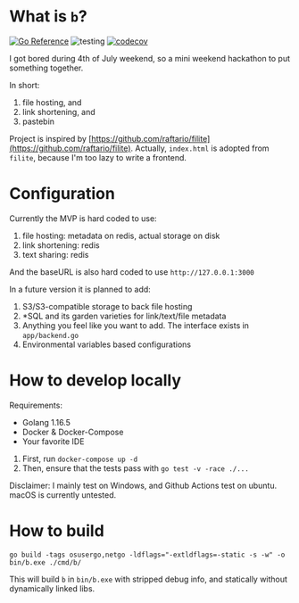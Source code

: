# What is `b`?
[![Go Reference](https://pkg.go.dev/badge/github.com/zllovesuki/b.svg)](https://pkg.go.dev/github.com/zllovesuki/b) ![testing](https://github.com/zllovesuki/b/actions/workflows/test.yaml/badge.svg) [![codecov](https://codecov.io/gh/zllovesuki/b/branch/main/graph/badge.svg?token=LJHGK83MNI)](https://codecov.io/gh/zllovesuki/b)

I got bored during 4th of July weekend, so a mini weekend hackathon to put something together.

In short:

1. file hosting, and
2. link shortening, and
3. pastebin

Project is inspired by [https://github.com/raftario/filite](https://github.com/raftario/filite). Actually, `index.html` is adopted from `filite`, because I'm too lazy to write a frontend.

# Configuration

Currently the MVP is hard coded to use:

1. file hosting: metadata on redis, actual storage on disk
2. link shortening: redis
3. text sharing: redis

And the baseURL is also hard coded to use `http://127.0.0.1:3000`

In a future version it is planned to add:

1. S3/S3-compatible storage to back file hosting
2. *SQL and its garden varieties for link/text/file metadata
3. Anything you feel like you want to add. The interface exists in `app/backend.go`
4. Environmental variables based configurations

# How to develop locally

Requirements:
- Golang 1.16.5
- Docker & Docker-Compose
- Your favorite IDE

1. First, run `docker-compose up -d`
2. Then, ensure that the tests pass with `go test -v -race ./...`

Disclaimer: I mainly test on Windows, and Github Actions test on ubuntu. macOS is currently untested.

# How to build

`go build -tags osusergo,netgo -ldflags="-extldflags=-static -s -w" -o bin/b.exe ./cmd/b/`

This will build `b` in `bin/b.exe` with stripped debug info, and statically without dynamically linked libs.
